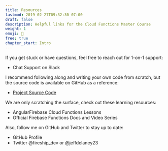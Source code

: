 ```yaml
---
title: Resources
lastmod: 2019-02-27T09:32:30-07:00
draft: false
description: Helpful links for the Cloud Functions Master Course
weight: 1
emoji: 👶
free: true
chapter_start: Intro 
---
```


If you get stuck or have questions, feel free to reach out for 1-on-1 support: 

- Chat Support on Slack


I recommend following along and writing your own code from scratch, but the source code is available on GitHub as a reference:

- [Project Source Code](https://github.com/codediodeio/cloud-functions-master-course)


We are only scratching the surface, check out these learning resources: 

- AngularFirebase Cloud Functions Lessons 
- Official Firebase Functions Docs and Video Series


Also, follow me on GitHub and Twitter to stay up to date:

- GitHub Profile
- Twitter @fireship_dev or @jeffdelaney23

